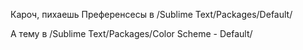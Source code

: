 Кароч, пихаешь Преференсесы в /Sublime Text/Packages/Default/

А тему в /Sublime Text/Packages/Color Scheme - Default/
